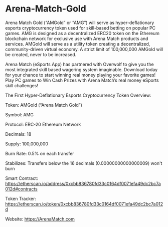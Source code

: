 # Arena-Match-Gold

Arena Match Gold (“AMGold” or “AMG”) will serve as hyper-deflationary esports cryptocurrency token used for skill-based betting on popular PC games. AMG is designed as a decentralized ERC20 token on the Ethereum blockchain network for exclusive use with Arena Match products and services. AMGold will serve as a utility token creating a decentralized, community-driven virtual economy. A strict limit of 100,000,000 AMGold will be created, never to be increased.

Arena Match (eSports App) has partnered with Overwolf to give you the most integrated skill based wagering system imaginable. Download today for your chance to start winning real money playing your favorite games! Play PC games to Win Cash Prizes with Arena Match’s real money eSports skill challenges!

The First Hyper-Deflationary Esports Cryptocurrency Token Overview: 

Token: AMGold (“Arena Match Gold”)

Symbol: AMG

Protocol: ERC-20 Ethereum Network

Decimals: 18

Supply: 100,000,000

Burn Rate: 0.5% on each transfer 

Stabilizes: Transfers below the 16 decimals (0.00000000000000009) won't burn

Smart Contract: https://etherscan.io/address/0xcbb836780fd33c0164df0071efa49dc2bc7a012d#contracts 

Token Tracker: https://etherscan.io/token/0xcbb836780fd33c0164df0071efa49dc2bc7a012d

Website: https://ArenaMatch.com
